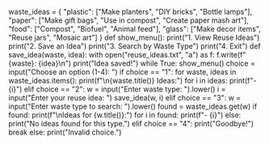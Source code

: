 waste_ideas = {
    "plastic": ["Make planters", "DIY bricks", "Bottle lamps"],
    "paper": ["Make gift bags", "Use in compost", "Create paper mash art"],
    "food": ["Compost", "Biofuel", "Animal feed"],
    "glass": ["Make decor items", "Reuse jars", "Mosaic art"]
}
def show_menu():
    print("1. View Reuse Ideas")
    print("2. Save an Idea")
    print("3. Search by Waste Type")
    print("4. Exit")
def save_idea(waste, idea):
    with open("reuse_ideas.txt", "a") as f:
        f.write(f"{waste}: {idea}\n")
    print("Idea saved!")
while True:
    show_menu()
    choice = input("Choose an option (1-4): ")
    if choice == "1":
        for waste, ideas in waste_ideas.items():
            print(f"\n{waste.title()} Ideas:")
            for i in ideas:
                print(f"- {i}")
    elif choice == "2":
        w = input("Enter waste type: ").lower()
        i = input("Enter your reuse idea: ")
        save_idea(w, i)
    elif choice == "3":
        w = input("Enter waste type to search: ").lower()
        found = waste_ideas.get(w)
        if found:
            print(f"\nIdeas for {w.title()}:")
            for i in found:
                print(f"- {i}")
        else:
            print("No ideas found for this type.")
    elif choice == "4":
        print("Goodbye!")
        break
    else:
        print("Invalid choice.")
